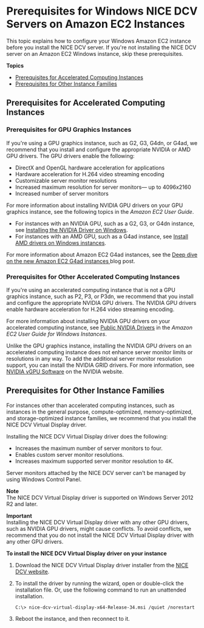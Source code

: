 # Prerequisites for Windows NICE DCV Servers on Amazon EC2 Instances<a name="setting-up-installing-winprereq"></a>

This topic explains how to configure your Windows Amazon EC2 instance before you install the NICE DCV server\. If you're not installing the NICE DCV server on an Amazon EC2 Windows instance, skip these prerequisites\.

**Topics**
+ [Prerequisites for Accelerated Computing Instances](#setting-up-installing-graphics)
+ [Prerequisites for Other Instance Families](#setting-up-installing-general)

## Prerequisites for Accelerated Computing Instances<a name="setting-up-installing-graphics"></a>

### Prerequisites for GPU Graphics Instances<a name="setting-up-installing-graphics"></a>

If you're using a GPU graphics instance, such as G2, G3, G4dn, or G4ad, we recommend that you install and configure the appropriate NVIDIA or AMD GPU drivers\. The GPU drivers enable the following:
+ DirectX and OpenGL hardware acceleration for applications
+ Hardware acceleration for H\.264 video streaming encoding
+ Customizable server monitor resolutions
+ Increased maximum resolution for server monitors— up to 4096x2160
+ Increased number of server monitors

For more information about installing NVIDIA GPU drivers on your GPU graphics instance, see the following topics in the *Amazon EC2 User Guide*\.
+ For instances with an NVIDIA GPU, such as a G2, G3, or G4dn instance, see [ Installing the NVIDIA Driver on Windows](https://docs.aws.amazon.com/AWSEC2/latest/WindowsGuide/install-nvidia-driver.html)\.
+ For instances with an AMD GPU, such as a G4ad instance, see [ Install AMD drivers on Windows instances](https://docs.aws.amazon.com/AWSEC2/latest/WindowsGuide/install-amd-driver.html)\.

For more information about Amazon EC2 G4ad instances, see the [Deep dive on the new Amazon EC2 G4ad instances ](http://aws.amazon.com/blogs/compute/deep-dive-on-the-new-amazon-ec2-g4ad-instances/) blog post\.

### Prerequisites for Other Accelerated Computing Instances<a name="setting-up-installing-accelerated"></a>

If you're using an accelerated computing instance that is not a GPU graphics instance, such as P2, P3, or P3dn, we recommend that you install and configure the appropriate NVIDIA GPU drivers\. The NVIDIA GPU drivers enable hardware acceleration for H\.264 video streaming encoding\.

For more information about installing NVIDIA GPU drivers on your accelerated computing instance, see [ Public NVIDIA Drivers](https://docs.aws.amazon.com/AWSEC2/latest/WindowsGuide/install-nvidia-driver.html#public-nvidia-driver) in the *Amazon EC2 User Guide for Windows Instances*\.

Unlike the GPU graphics instance, installing the NVIDIA GPU drivers on an accelerated computing instance does not enhance server monitor limits or resolutions in any way\. To add the additional server monitor resolution support, you can install the NVIDIA GRID drivers\. For more information, see [NVIDIA vGPU Software](https://www.nvidia.com/object/vGPU-software-driver.html) on the NVIDIA website\.

## Prerequisites for Other Instance Families<a name="setting-up-installing-general"></a>

For instances other than accelerated computing instances, such as instances in the general purpose, compute\-optimized, memory\-optimized, and storage\-optimized instance families, we recommend that you install the NICE DCV Virtual Display driver\.

Installing the NICE DCV Virtual Display driver does the following:
+ Increases the maximum number of server monitors to four\.
+ Enables custom server monitor resolutions\.
+ Increases maximum supported server monitor resolution to 4K\.

Server monitors attached by the NICE DCV server can't be managed by using Windows Control Panel\.

**Note**  
The NICE DCV Virtual Display driver is supported on Windows Server 2012 R2 and later\.

**Important**  
Installing the NICE DCV Virtual Display driver with any other GPU drivers, such as NVIDIA GPU drivers, might cause conflicts\. To avoid conflicts, we recommend that you do not install the NICE DCV Virtual Display driver with any other GPU drivers\.

**To install the NICE DCV Virtual Display driver on your instance**

1. Download the NICE DCV Virtual Display driver installer from the [NICE DCV website](https://download.nice-dcv.com/)\.

1. To install the driver by running the wizard, open or double\-click the installation file\. Or, use the following command to run an unattended installation\.

   ```
   C:\> nice-dcv-virtual-display-x64-Release-34.msi /quiet /norestart
   ```

1. Reboot the instance, and then reconnect to it\.
